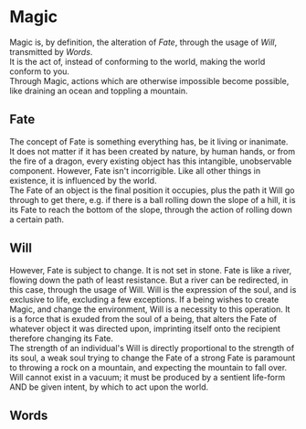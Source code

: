 # Magic

Magic is, by definition, the alteration of *Fate*, through the usage of *Will*, transmitted by *Words*.  
It is the act of, instead of conforming to the world, making the world conform to you.  
Through Magic, actions which are otherwise impossible become possible, like draining an ocean and toppling a mountain.  

## Fate

The concept of Fate is something everything has, be it living or inanimate.  
It does not matter if it has been created by nature, by human hands, or from the fire of a dragon, every existing object has this intangible, unobservable component.
However, Fate isn't incorrigible. Like all other things in existence, it is influenced by the world.  
The Fate of an object is the final position it occupies, plus the path it Will go through to get there, e.g. if there is a ball rolling down the slope of a hill, it is its Fate to reach the bottom of the slope, through the action of rolling down a certain path.  

## Will

However, Fate is subject to change. It is not set in stone.
Fate is like a river, flowing down the path of least resistance. But a river can be redirected, in this case, through the usage of Will.
Will is the expression of the soul, and is exclusive to life, excluding a few exceptions.
If a being wishes to create Magic, and change the environment, Will is a necessity to this operation.
It is a force that is exuded from the soul of a being, that alters the Fate of whatever object it was directed upon, imprinting itself onto the recipient therefore changing its Fate.  
The strength of an individual's Will is directly proportional to the strength of its soul, a weak soul trying to change the Fate of a strong Fate is paramount to throwing a rock on a mountain, and expecting the mountain to fall over.
Will cannot exist in a vacuum; it must be produced by a sentient life-form AND be given intent, by which to act upon the world.

## Words

